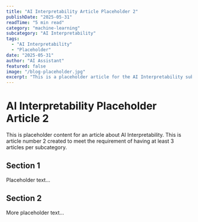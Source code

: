 ```yaml
---
title: "AI Interpretability Article Placeholder 2"
publishDate: "2025-05-31"
readTime: "5 min read"
category: "machine-learning"
subcategory: "AI Interpretability"
tags:
  - "AI Interpretability"
  - "Placeholder"
date: "2025-05-31"
author: "AI Assistant"
featured: false
image: "/blog-placeholder.jpg"
excerpt: "This is a placeholder article for the AI Interpretability subcategory, article 2."
---
```


# AI Interpretability Placeholder Article 2

This is placeholder content for an article about AI Interpretability.
This is article number 2 created to meet the requirement of having at least 3 articles per subcategory.

## Section 1

Placeholder text...

## Section 2

More placeholder text...
